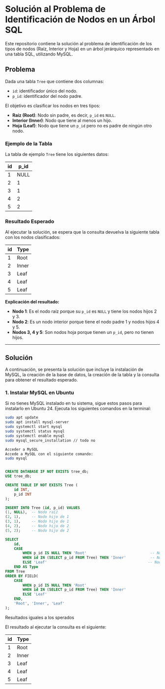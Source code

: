 # Solución al Problema de Identificación de Nodos en un Árbol SQL

Este repositorio contiene la solución al problema de identificación de los tipos de nodos (Raíz, Interior y Hoja) en un árbol jerárquico representado en una tabla SQL, utilizando MySQL.

## Problema

Dada una tabla `Tree` que contiene dos columnas:

- `id`: identificador único del nodo.
- `p_id`: identificador del nodo padre.

El objetivo es clasificar los nodos en tres tipos:

- **Raíz (Root)**: Nodo sin padre, es decir, `p_id` es `NULL`.
- **Interior (Inner)**: Nodo que tiene al menos un hijo.
- **Hoja (Leaf)**: Nodo que tiene un `p_id` pero no es padre de ningún otro nodo.

### Ejemplo de la Tabla

La tabla de ejemplo `Tree` tiene los siguientes datos:

| id  | p_id |
| --- | ---- |
| 1   | NULL |
| 2   | 1    |
| 3   | 1    |
| 4   | 2    |
| 5   | 2    |

### Resultado Esperado

Al ejecutar la solución, se espera que la consulta devuelva la siguiente tabla con los nodos clasificados:

| id  | Type  |
| --- | ----- |
| 1   | Root  |
| 2   | Inner |
| 3   | Leaf  |
| 4   | Leaf  |
| 5   | Leaf  |

**Explicación del resultado:**

- **Nodo 1**: Es el nodo raíz porque su `p_id` es `NULL` y tiene los nodos hijos 2 y 3.
- **Nodo 2**: Es un nodo interior porque tiene el nodo padre 1 y nodos hijos 4 y 5.
- **Nodos 3, 4 y 5**: Son nodos hoja porque tienen un `p_id`, pero no tienen hijos.

---

## Solución

A continuación, se presenta la solución que incluye la instalación de MySQL, la creación de la base de datos, la creación de la tabla y la consulta para obtener el resultado esperado.

### 1. **Instalar MySQL en Ubuntu**

Si no tienes MySQL instalado en tu sistema, sigue estos pasos para instalarlo en Ubuntu 24. Ejecuta los siguientes comandos en la terminal:

```bash
sudo apt update
sudo apt install mysql-server
sudo systemctl start mysql
sudo systemctl status mysql
sudo systemctl enable mysql
sudo mysql_secure_installation // todo no

Acceder a MySQL
Accede a MySQL con el siguiente comando:
sudo mysql

```

```sql

CREATE DATABASE IF NOT EXISTS tree_db;
USE tree_db;

CREATE TABLE IF NOT EXISTS Tree (
    id INT,
    p_id INT
);

INSERT INTO Tree (id, p_id) VALUES
(1, NULL),  -- Nodo raíz
(2, 1),     -- Nodo hijo de 1
(3, 1),     -- Nodo hijo de 1
(4, 2),     -- Nodo hijo de 2
(5, 2);     -- Nodo hijo de 2

SELECT 
    id,
    CASE
        WHEN p_id IS NULL THEN 'Root'                             -- Nodo raíz
        WHEN id IN (SELECT p_id FROM Tree) THEN 'Inner'           -- Nodo interior
        ELSE 'Leaf'                                              -- Nodo hoja
    END AS Type
FROM Tree
ORDER BY FIELD(
    CASE
        WHEN p_id IS NULL THEN 'Root'
        WHEN id IN (SELECT p_id FROM Tree) THEN 'Inner'
        ELSE 'Leaf'
    END,
    'Root', 'Inner', 'Leaf'
);


```
Resultados iguales a los sperados

El resultado al ejecutar la consulta es el siguiente:

| id  | Type  |
| --- | ----- |
| 1   | Root  |
| 2   | Inner |
| 3   | Leaf  |
| 4   | Leaf  |
| 5   | Leaf  |

